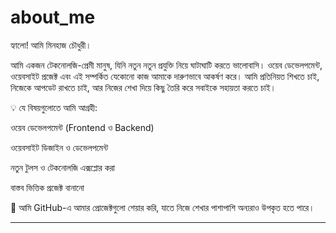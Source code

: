 # about_me

হ্যালো! আমি মিনহাজ চৌধুরী।

আমি একজন টেকনোলজি-প্রেমী মানুষ, যিনি নতুন নতুন প্রযুক্তি নিয়ে ঘাটাঘাটি করতে ভালোবাসি। ওয়েব ডেভেলপমেন্ট, ওয়েবসাইট প্রজেক্ট এবং এই সম্পর্কিত যেকোনো কাজ আমাকে দারুণভাবে আকর্ষণ করে। আমি প্রতিনিয়ত শিখতে চাই, নিজেকে আপডেট রাখতে চাই, আর নিজের শেখা দিয়ে কিছু তৈরি করে সবাইকে সহায়তা করতে চাই।

💡 যে বিষয়গুলোতে আমি আগ্রহী:

ওয়েব ডেভেলপমেন্ট (Frontend ও Backend)

ওয়েবসাইট ডিজাইন ও ডেভেলপমেন্ট

নতুন টুলস ও টেকনোলজি এক্সপ্লোর করা

বাস্তব ভিত্তিক প্রজেক্ট বানানো


🚀 আমি GitHub-এ আমার প্রোজেক্টগুলো শেয়ার করি, যাতে নিজে শেখার পাশাপাশি অন্যরাও উপকৃত হতে পারে।


---
